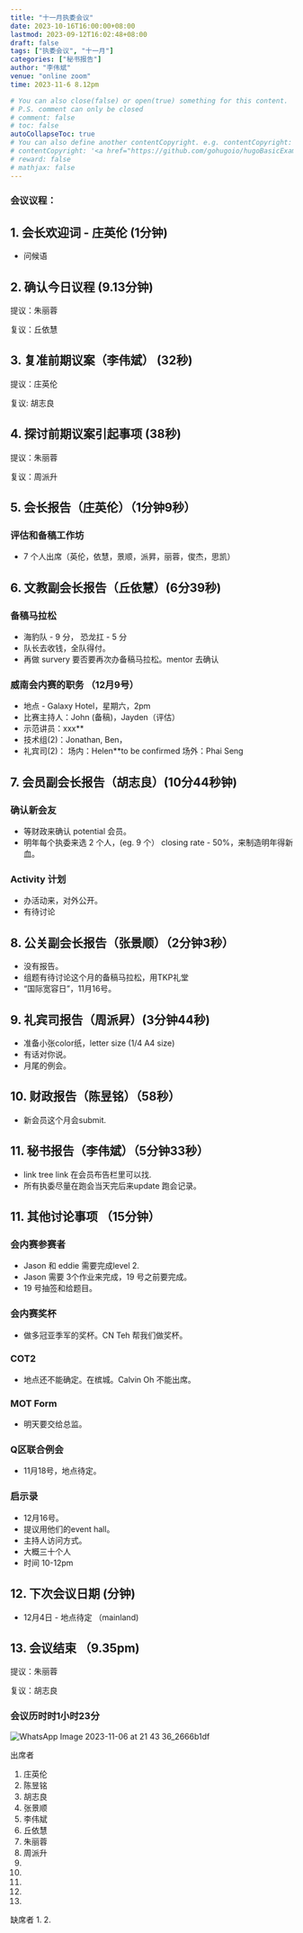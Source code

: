 ```yaml
---
title: "十一月执委会议"
date: 2023-10-16T16:00:00+08:00
lastmod: 2023-09-12T16:02:48+08:00
draft: false
tags: ["执委会议", "十一月"]
categories: ["秘书报告"]
author: "李伟斌"
venue: "online zoom"
time: 2023-11-6 8.12pm

# You can also close(false) or open(true) something for this content.
# P.S. comment can only be closed
# comment: false
# toc: false
autoCollapseToc: true
# You can also define another contentCopyright. e.g. contentCopyright: "This is another copyright."
# contentCopyright: '<a href="https://github.com/gohugoio/hugoBasicExample" rel="noopener" target="_blank">See origin</a>'
# reward: false
# mathjax: false
---
```


### 会议议程：
## 1. 会长欢迎词 - 庄英伦 (1分钟)
- 问候语

## 2. 确认今日议程 (9.13分钟)

  提议：朱丽蓉

  复议：丘依慧
 
  
## 3. 复准前期议案（李伟斌） (32秒)
  
  提议：庄英伦

  复议: 胡志良


## 4. 探讨前期议案引起事项 (38秒)

  提议：朱丽蓉
  
  复议：周派升


## 5. 会长报告（庄英伦）（1分钟9秒）

### 评估和备稿工作坊
- 7 个人出席（英伦，依慧，景顺，派昇，丽蓉，俊杰，思凯）


## 6. 文教副会长报告（丘依慧）(6分39秒)

### 备稿马拉松
- 海豹队 - 9 分， 恐龙扛 - 5 分
- 队长去收钱，全队得付。
- 再做 survery 要否要再次办备稿马拉松。mentor 去确认


### 威南会内赛的职务 （12月9号）
- 地点 - Galaxy Hotel，星期六，2pm
- 比赛主持人：John (备稿)，Jayden（评估）
- 示范讲员：xxx**
- 技术组(2)：Jonathan, Ben，
- 礼宾司(2)：
	场内：Helen**to be confirmed
	场外：Phai Seng


## 7. 会员副会长报告（胡志良）(10分44秒钟)
### 确认新会友
- 等财政来确认 potential 会员。
- 明年每个执委来选 2 个人，(eg. 9 个） closing rate - 50%，来制造明年得新血。


### Activity 计划
- 办活动来，对外公开。
- 有待讨论


## 8. 公关副会长报告（张景顺）（2分钟3秒）
- 没有报告。
- 组题有待讨论这个月的备稿马拉松，用TKP礼堂
- “国际宽容日”，11月16号。



## 9. 礼宾司报告（周派昇）(3分钟44秒)
- 准备小张color纸，letter size (1/4 A4 size) 
- 有话对你说。
- 月尾的例会。



## 10. 财政报告（陈昱铭）（58秒）
- 新会员这个月会submit.



## 11. 秘书报告（李伟斌）（5分钟33秒）
- link tree link 在会员布告栏里可以找.
- 所有执委尽量在跑会当天完后来update 跑会记录。


## 11. 其他讨论事项 （15分钟）


### 会内赛参赛者
- Jason 和 eddie 需要完成level 2.
- Jason 需要 3个作业来完成，19 号之前要完成。
- 19 号抽签和给题目。

### 会内赛奖杯
- 做多冠亚季军的奖杯。CN Teh 帮我们做奖杯。
  
### COT2
- 地点还不能确定。在槟城。Calvin Oh 不能出席。

### MOT Form
- 明天要交给总监。

### Q区联合例会
- 11月18号，地点待定。

### 启示录
- 12月16号。
- 提议用他们的event hall。
- 主持人访问方式。
- 大概三十个人
- 时间 10-12pm


## 12. 下次会议日期 (分钟)
  - 12月4日 - 地点待定 （mainland) 
     


## 13. 会议结束 （9.35pm)


  提议：朱丽蓉

  复议：胡志良

 
 
### 会议历时时1小时23分
![WhatsApp Image 2023-11-06 at 21 43 36_2666b1df](https://github.com/Weipin5013/tmc/assets/40177121/75152131-0479-4424-943d-5e8fea59e30c)




出席者
1. 庄英伦
2. 陈昱铭
3. 胡志良
4. 张景顺
5. 李伟斌
6. 丘依慧
7. 朱丽蓉
8. 周派升
9. 
10. 
11. 
12. 
13.


缺席者
1. 
2. 
